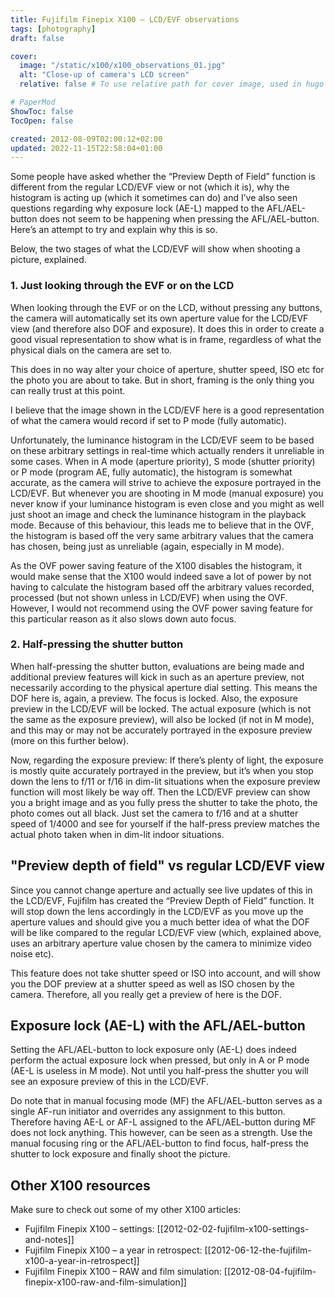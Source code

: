 ```yaml
---
title: Fujifilm Finepix X100 – LCD/EVF observations
tags: [photography]
draft: false

cover:
  image: "/static/x100/x100_observations_01.jpg"
  alt: "Close-up of camera's LCD screen"
  relative: false # To use relative path for cover image, used in hugo Page-bundles

# PaperMod
ShowToc: false
TocOpen: false

created: 2012-08-09T02:00:12+02:00
updated: 2022-11-15T22:58:04+01:00
---
```


Some people have asked whether the “Preview Depth of Field” function is different from the regular LCD/EVF view or not (which it is), why the histogram is acting up (which it sometimes can do) and I’ve also seen questions regarding why exposure lock (AE-L) mapped to the AFL/AEL-button does not seem to be happening when pressing the AFL/AEL-button. Here’s an attempt to try and explain why this is so.



Below, the two stages of what the LCD/EVF will show when shooting a picture, explained.

### 1. Just looking through the EVF or on the LCD

When looking through the EVF or on the LCD, without pressing any buttons, the camera will automatically set its own aperture value for the LCD/EVF view (and therefore also DOF and exposure). It does this in order to create a good visual representation to show what is in frame, regardless of what the physical dials on the camera are set to.

This does in no way alter your choice of aperture, shutter speed, ISO etc for the photo you are about to take. But in short, framing is the only thing you can really trust at this point.

I believe that the image shown in the LCD/EVF here is a good representation of what the camera would record if set to P mode (fully automatic).

Unfortunately, the luminance histogram in the LCD/EVF seem to be based on these arbitrary settings in real-time which actually renders it unreliable in some cases. When in A mode (aperture priority), S mode (shutter priority) or P mode (program AE, fully automatic), the histogram is somewhat accurate, as the camera will strive to achieve the exposure portrayed in the LCD/EVF. But whenever you are shooting in M mode (manual exposure) you never know if your luminance histogram is even close and you might as well just shoot an image and check the luminance histogram in the playback mode. Because of this behaviour, this leads me to believe that in the OVF, the histogram is based off the very same arbitrary values that the camera has chosen, being just as unreliable (again, especially in M mode).

As the OVF power saving feature of the X100 disables the histogram, it would make sense that the X100 would indeed save a lot of power by not having to calculate the histogram based off the arbitrary values recorded, processed (but not shown unless in LCD/EVF) when using the OVF. However, I would not recommend using the OVF power saving feature for this particular reason as it also slows down auto focus.

### 2. Half-pressing the shutter button

When half-pressing the shutter button, evaluations are being made and additional preview features will kick in such as an aperture preview, not necessarily according to the physical aperture dial setting. This means the DOF here is, again, a preview. The focus is locked. Also, the exposure preview in the LCD/EVF will be locked. The actual exposure (which is not the same as the exposure preview), will also be locked (if not in M mode), and this may or may not be accurately portrayed in the exposure preview (more on this further below).

Now, regarding the exposure preview: If there’s plenty of light, the exposure is mostly quite accurately portrayed in the preview, but it’s when you stop down the lens to f/11 or f/16 in dim-lit situations when the exposure preview function will most likely be way off. Then the LCD/EVF preview can show you a bright image and as you fully press the shutter to take the photo, the photo comes out all black. Just set the camera to f/16 and at a shutter speed of 1/4000 and see for yourself if the half-press preview matches the actual photo taken when in dim-lit indoor situations.

## "Preview depth of field" vs regular LCD/EVF view

Since you cannot change aperture and actually see live updates of this in the LCD/EVF, Fujifilm has created the “Preview Depth of Field” function. It will stop down the lens accordingly in the LCD/EVF as you move up the aperture values and should give you a much better idea of what the DOF will be like compared to the regular LCD/EVF view (which, explained above, uses an arbitrary aperture value chosen by the camera to minimize video noise etc).

This feature does not take shutter speed or ISO into account, and will show you the DOF preview at a shutter speed as well as ISO chosen by the camera. Therefore, all you really get a preview of here is the DOF.

## Exposure lock (AE-L) with the AFL/AEL-button

Setting the AFL/AEL-button to lock exposure only (AE-L) does indeed perform the actual exposure lock when pressed, but only in A or P mode (AE-L is useless in M mode). Not until you half-press the shutter you will see an exposure preview of this in the LCD/EVF.

Do note that in manual focusing mode (MF) the AFL/AEL-button serves as a single AF-run initiator and overrides any assignment to this button. Therefore having AE-L or AF-L assigned to the AFL/AEL-button during MF does not lock anything. This however, can be seen as a strength. Use the manual focusing ring or the AFL/AEL-button to find focus, half-press the shutter to lock exposure and finally shoot the picture.

## Other X100 resources

Make sure to check out some of my other X100 articles:

- Fujifilm Finepix X100 – settings: [[2012-02-02-fujifilm-x100-settings-and-notes]]
- Fujifilm Finepix X100 – a year in retrospect: [[2012-06-12-the-fujifilm-x100-a-year-in-retrospect]]
- Fujifilm Finepix X100 – RAW and film simulation: [[2012-08-04-fujifilm-finepix-x100-raw-and-film-simulation]]
